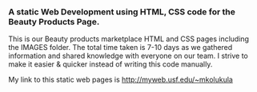 ### A static Web Development using HTML, CSS code for the Beauty Products Page.

This is our Beauty products marketplace HTML and CSS pages including the IMAGES folder. The total time taken is 7-10 days as we gathered information and shared knowledge with everyone on our team. I strive to make it easier & quicker instead of writing this code manually.

My link to this static web pages is <fonr color="blue">http://myweb.usf.edu/~mkolukula</font>
